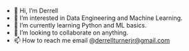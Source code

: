 - 👋 Hi, I’m Derrell
- 👀 I’m interested in Data Engineering and Machine Learning.
- 🌱 I’m currently learning Python and ML basics.
- 💞️ I’m looking to collaborate on anything.
- 📫 How to reach me email @derrellturnerjr@gmail.com

<!---
DerrellT/DerrellT is a ✨ special ✨ repository because its `README.md` (this file) appears on your GitHub profile.
You can click the Preview link to take a look at your changes.
--->
